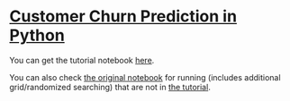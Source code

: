 # [Customer Churn Prediction in Python]()
You can get the tutorial notebook [here](https://colab.research.google.com/drive/1az3zBurhlcZfLJ2j2kZNlBtflsOQ5CUg?usp=sharing).

You can also check [the original notebook](https://colab.research.google.com/drive/1DrCPwlDBo6YBMB61zgJ2j1QFttVV49ic?usp=sharing) for running (includes additional grid/randomized searching) that are not in [the tutorial]().
